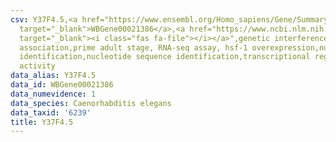 ```yaml
---
csv: Y37F4.5,<a href="https://www.ensembl.org/Homo_sapiens/Gene/Summary?db=core;g=WBGene00021386"
  target="_blank">WBGene00021386</a>,<a href="https://www.ncbi.nlm.nih.gov/pubmed/30894454"
  target="_blank"><i class="fas fa-file"></i></a>",genetic interference,functional
  association,prime adult stage, RNA-seq assay, hsf-1 overexpression,nucleotide sequence
  identification,nucleotide sequence identification,transcriptional regulation,up-regulates
  activity
data_alias: Y37F4.5
data_id: WBGene00021386
data_numevidence: 1
data_species: Caenorhabditis elegans
data_taxid: '6239'
title: Y37F4.5
---
```

